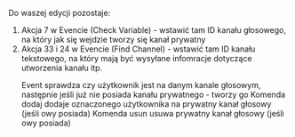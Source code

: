 Do waszej edycji pozostaje:

<ol>
  <li>Akcja 7 w Evencie (Check Variable) - wstawić tam ID kanału głosowego, na który jak się wejdzie tworzy się kanał prywatny</li>
  <li>Akcja 33 i 24 w Evencie (Find Channel) - wstawić tam ID kanału tekstowego, na który mają być wysyłane infomracje dotyczące utworzenia kanału itp.


Event sprawdza czy użytkownik jest na danym kanale głosowym, następnie jeśli już nie posiada kanału prywatnego - tworzy go
Komenda dodaj dodaje oznaczonego użytkownika na prywatny kanał głosowy (jeśli owy posiada)
Komenda usun usuwa prywatny kanał głosowy (jeśli owy posiada)
